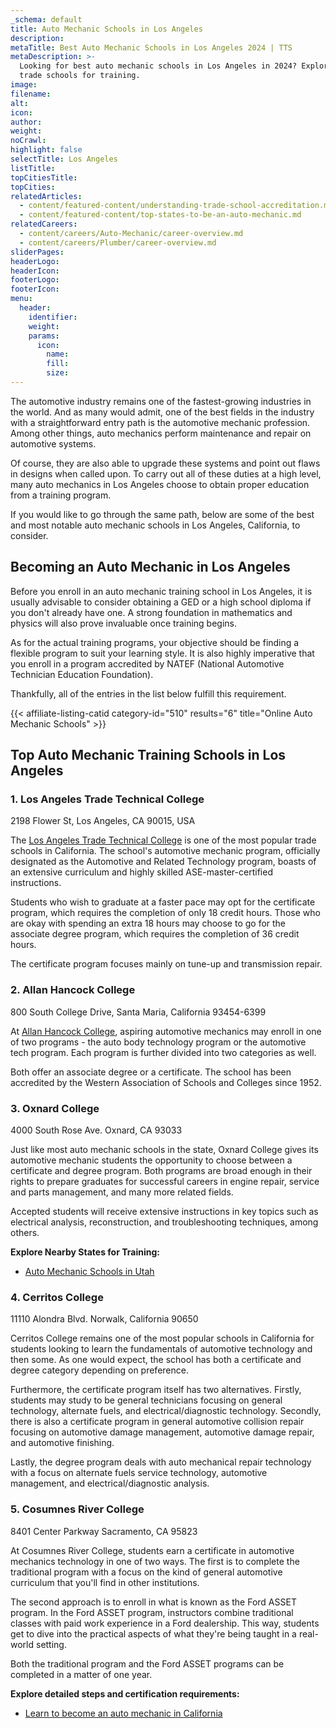 ```yaml
---
_schema: default
title: Auto Mechanic Schools in Los Angeles
description:
metaTitle: Best Auto Mechanic Schools in Los Angeles 2024 | TTS
metaDescription: >-
  Looking for best auto mechanic schools in Los Angeles in 2024? Explore our top
  trade schools for training.
image:
filename:
alt:
icon:
author:
weight:
noCrawl:
highlight: false
selectTitle: Los Angeles
listTitle:
topCitiesTitle:
topCities:
relatedArticles:
  - content/featured-content/understanding-trade-school-accreditation.md
  - content/featured-content/top-states-to-be-an-auto-mechanic.md
relatedCareers:
  - content/careers/Auto-Mechanic/career-overview.md
  - content/careers/Plumber/career-overview.md
sliderPages:
headerLogo:
headerIcon:
footerLogo:
footerIcon:
menu:
  header:
    identifier:
    weight:
    params:
      icon:
        name:
        fill:
        size:
---
```

The automotive industry remains one of the fastest-growing industries in the world. And as many would admit, one of the best fields in the industry with a straightforward entry path is the automotive mechanic profession. Among other things, auto mechanics perform maintenance and repair on automotive systems.

Of course, they are also able to upgrade these systems and point out flaws in designs when called upon. To carry out all of these duties at a high level, many auto mechanics in Los Angeles choose to obtain proper education from a training program.

If you would like to go through the same path, below are some of the best and most notable auto mechanic schools in Los Angeles, California, to consider.

## **Becoming an Auto Mechanic in Los Angeles**

Before you enroll in an auto mechanic training school in Los Angeles, it is usually advisable to consider obtaining a GED or a high school diploma if you don't already have one. A strong foundation in mathematics and physics will also prove invaluable once training begins.

As for the actual training programs, your objective should be finding a flexible program to suit your learning style. It is also highly imperative that you enroll in a program accredited by NATEF (National Automotive Technician Education Foundation).

Thankfully, all of the entries in the list below fulfill this requirement.

{{< affiliate-listing-catid category-id="510" results="6" title="Online Auto Mechanic Schools" >}}

## **Top Auto Mechanic Training Schools in Los Angeles**

### 1\. Los Angeles Trade Technical College

2198 Flower St, Los Angeles, CA 90015, USA

The [Los Angeles Trade Technical College](https://www.lattc.edu/) is one of the most popular trade schools in California. The school's automotive mechanic program, officially designated as the Automotive and Related Technology program, boasts of an extensive curriculum and highly skilled ASE-master-certified instructions.

Students who wish to graduate at a faster pace may opt for the certificate program, which requires the completion of only 18 credit hours. Those who are okay with spending an extra 18 hours may choose to go for the associate degree program, which requires the completion of 36 credit hours.

The certificate program focuses mainly on tune-up and transmission repair.

### 2\. Allan Hancock College

800 South College Drive, Santa Maria, California 93454-6399

At [Allan Hancock College](https://www.hancockcollege.edu/), aspiring automotive mechanics may enroll in one of two programs - the auto body technology program or the automotive tech program. Each program is further divided into two categories as well.

Both offer an associate degree or a certificate. The school has been accredited by the Western Association of Schools and Colleges since 1952.

### 3\. Oxnard College

4000 South Rose Ave. Oxnard, CA 93033

Just like most auto mechanic schools in the state, Oxnard College gives its automotive mechanic students the opportunity to choose between a certificate and degree program. Both programs are broad enough in their rights to prepare graduates for successful careers in engine repair, service and parts management, and many more related fields.

Accepted students will receive extensive instructions in key topics such as electrical analysis, reconstruction, and troubleshooting techniques, among others.

**Explore Nearby States for Training:**

* [Auto Mechanic Schools in Utah](https://toptradeschools.com/near-you/auto-mechanic/utah/)

### 4\. Cerritos College

11110 Alondra Blvd. Norwalk, California 90650

Cerritos College remains one of the most popular schools in California for students looking to learn the fundamentals of automotive technology and then some. As one would expect, the school has both a certificate and degree category depending on preference.

Furthermore, the certificate program itself has two alternatives. Firstly, students may study to be general technicians focusing on general technology, alternate fuels, and electrical/diagnostic technology. Secondly, there is also a certificate program in general automotive collision repair focusing on automotive damage management, automotive damage repair, and automotive finishing.

Lastly, the degree program deals with auto mechanical repair technology with a focus on alternate fuels service technology, automotive management, and electrical/diagnostic analysis.

### 5\. Cosumnes River College

8401 Center Parkway Sacramento, CA 95823

At Cosumnes River College, students earn a certificate in automotive mechanics technology in one of two ways. The first is to complete the traditional program with a focus on the kind of general automotive curriculum that you'll find in other institutions.

The second approach is to enroll in what is known as the Ford ASSET program. In the Ford ASSET program, instructors combine traditional classes with paid work experience in a Ford dealership. This way, students get to dive into the practical aspects of what they're being taught in a real-world setting.

Both the traditional program and the Ford ASSET programs can be completed in a matter of one year.

**Explore detailed steps and certification requirements:**

* [Learn to become an auto mechanic in California​​](https://toptradeschools.com/near-you/auto-mechanic/california)